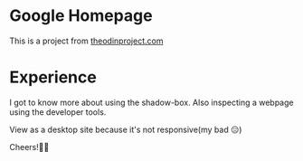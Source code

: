 # Google Homepage
 This is a project from [theodinproject.com](https://www.theodinproject.com)
 
 # Experience
 I got to know more about using the shadow-box. Also inspecting a webpage using the developer tools.
 
 View as a desktop site because it's not responsive(my bad 😑) 
 
 Cheers!🙂😊
